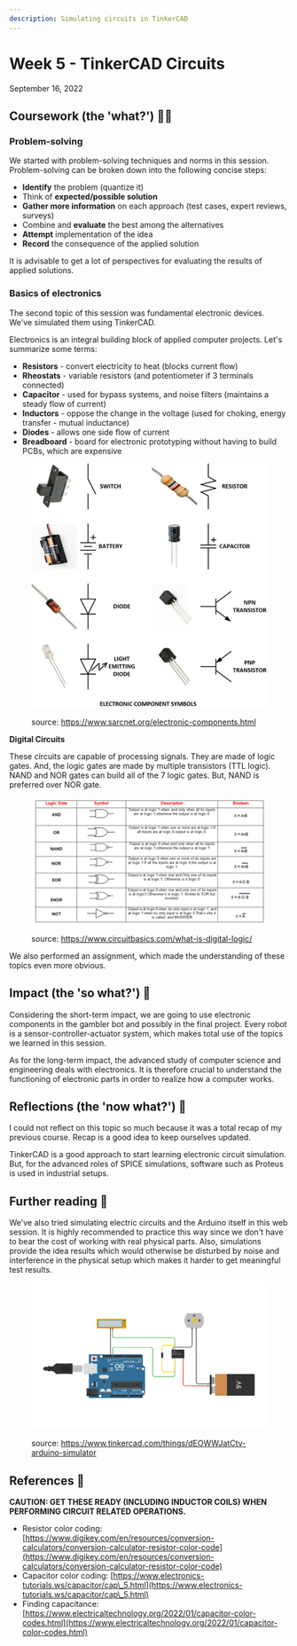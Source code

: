 ```yaml
---
description: Simulating circuits in TinkerCAD
---
```


# Week 5 - TinkerCAD Circuits

September 16, 2022

## Coursework (the 'what?') 🤷‍♂️

### Problem-solving

We started with problem-solving techniques and norms in this session. Problem-solving can be broken down into the following concise steps:

* **Identify** the problem (quantize it)
* Think of **expected/possible solution**
* **Gather more information** on each approach (test cases, expert reviews, surveys)
* Combine and **evaluate** the best among the alternatives
* **Attempt** implementation of the idea
* **Record** the consequence of the applied solution

It is advisable to get a lot of perspectives for evaluating the results of applied solutions.

### Basics of electronics

The second topic of this session was fundamental electronic devices. We've simulated them using TinkerCAD.

Electronics is an integral building block of applied computer projects. Let's summarize some terms:

* **Resistors** - convert electricity to heat (blocks current flow)
* **Rheostats** - variable resistors (and potentiometer if 3 terminals connected)
* **Capacitor** - used for bypass systems, and noise filters (maintains a steady flow of current)
* **Inductors** - oppose the change in the voltage (used for choking, energy transfer - mutual inductance)
* **Diodes** - allows one side flow of current
* **Breadboard** - board for electronic prototyping without having to build PCBs, which are expensive

<figure><img src="../.gitbook/assets/image (2) (2).png" alt=""><figcaption><p>source: <a href="https://www.sarcnet.org/electronic-components.html">https://www.sarcnet.org/electronic-components.html</a></p></figcaption></figure>

**Digital Circuits**

These circuits are capable of processing signals. They are made of logic gates. And, the logic gates are made by multiple transistors (TTL logic). NAND and NOR gates can build all of the 7 logic gates. But, NAND is preferred over NOR gate.

<figure><img src="../.gitbook/assets/image (10).png" alt=""><figcaption><p>source: <a href="https://www.circuitbasics.com/what-is-digital-logic/">https://www.circuitbasics.com/what-is-digital-logic/</a></p></figcaption></figure>

We also performed an assignment, which made the understanding of these topics even more obvious.

## Impact (the 'so what?') 🚀

Considering the short-term impact, we are going to use electronic components in the gambler bot and possibly in the final project. Every robot is a sensor-controller-actuator system, which makes total use of the topics we learned in this session.

As for the long-term impact, the advanced study of computer science and engineering deals with electronics. It is therefore crucial to understand the functioning of electronic parts in order to realize how a computer works.

## Reflections (the 'now what?') 🤔

I could not reflect on this topic so much because it was a total recap of my previous course. Recap is a good idea to keep ourselves updated.

TinkerCAD is a good approach to start learning electronic circuit simulation. But, for the advanced roles of SPICE simulations, software such as Proteus is used in industrial setups.

## Further reading 📄

We've also tried simulating electric circuits and the Arduino itself in this web session. It is highly recommended to practice this way since we don't have to bear the cost of working with real physical parts. Also, simulations provide the idea results which would otherwise be disturbed by noise and interference in the physical setup which makes it harder to get meaningful test results.

<figure><img src="../.gitbook/assets/image (2) (3).png" alt=""><figcaption><p>source: <a href="https://www.tinkercad.com/things/dEOWWJatCtv-arduino-simulator">https://www.tinkercad.com/things/dEOWWJatCtv-arduino-simulator</a></p></figcaption></figure>

## References 🔖

**CAUTION: GET THESE READY (INCLUDING INDUCTOR COILS) WHEN PERFORMING CIRCUIT RELATED OPERATIONS.**

* Resistor color coding: [https://www.digikey.com/en/resources/conversion-calculators/conversion-calculator-resistor-color-code](https://www.digikey.com/en/resources/conversion-calculators/conversion-calculator-resistor-color-code)
* Capacitor color coding: [https://www.electronics-tutorials.ws/capacitor/cap\_5.html](https://www.electronics-tutorials.ws/capacitor/cap\_5.html)
* Finding capacitance: [https://www.electricaltechnology.org/2022/01/capacitor-color-codes.html](https://www.electricaltechnology.org/2022/01/capacitor-color-codes.html)
